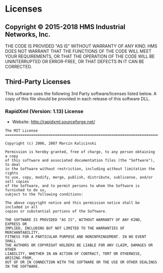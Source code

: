 # Licenses

## Copyright &copy; 2015-2018 HMS Industrial Networks, Inc.

THE CODE IS PROVIDED "AS IS" WITHOUT WARRANTY OF ANY KIND. HMS DOES NOT
WARRANT THAT THE FUNCTIONS OF THE CODE WILL MEET YOUR REQUIREMENTS, OR
THAT THE OPERATION OF THE CODE WILL BE UNINTERRUPTED OR ERROR-FREE, OR
THAT DEFECTS IN IT CAN BE CORRECTED.

## Third-Party Licenses

This software uses the following 3rd Party software/licenses listed below.
A copy of this file should be provided in each release of this software DLL.

### RapidXml (Version: 1.13) License

* Website: <http://rapidxml.sourceforge.net/>

```Text
The MIT License
===============================================================================

Copyright (c) 2006, 2007 Marcin Kalicinski

Permission is hereby granted, free of charge, to any person obtaining a copy
of this software and associated documentation files (the "Software"), to deal
in the Software without restriction, including without limitation the rights
to use, copy, modify, merge, publish, distribute, sublicense, and/or sell copies
of the Software, and to permit persons to whom the Software is furnished to do so,
subject to the following conditions:

The above copyright notice and this permission notice shall be included in all
copies or substantial portions of the Software.

THE SOFTWARE IS PROVIDED "AS IS", WITHOUT WARRANTY OF ANY KIND, EXPRESS OR
IMPLIED, INCLUDING BUT NOT LIMITED TO THE WARRANTIES OF MERCHANTABILITY,
FITNESS FOR A PARTICULAR PURPOSE AND NONINFRINGEMENT. IN NO EVENT SHALL
THE AUTHORS OR COPYRIGHT HOLDERS BE LIABLE FOR ANY CLAIM, DAMAGES OR OTHER
LIABILITY, WHETHER IN AN ACTION OF CONTRACT, TORT OR OTHERWISE, ARISING FROM,
OUT OF OR IN CONNECTION WITH THE SOFTWARE OR THE USE OR OTHER DEALINGS
IN THE SOFTWARE.
```
